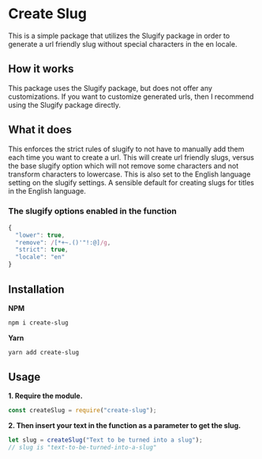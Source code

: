 # Create Slug

This is a simple package that utilizes the Slugify package in order to generate a url friendly slug without special characters in the en locale.

## How it works

This package uses the Slugify package, but does not offer any customizations. If you want to customize generated urls, then I recommend using the Slugify package directly.

## What it does

This enforces the strict rules of slugify to not have to manually add them each time you want to create a url. This will create url friendly slugs, versus the base slugify option which will not remove some characters and not transform characters to lowercase. This is also set to the English language setting on the slugify settings. A sensible default for creating slugs for titles in the English language.

### **The slugify options enabled in the function**

```javascript
{
  "lower": true,
  "remove": /[*+~.()'"!:@]/g,
  "strict": true,
  "locale": "en"
}
```

## Installation

**NPM**

```bash
npm i create-slug
```

**Yarn**

```bash
yarn add create-slug
```

## Usage

**1. Require the module.**

```javascript
const createSlug = require("create-slug");
```

**2. Then insert your text in the function as a parameter to get the slug.**

```javascript
let slug = createSlug("Text to be turned into a slug");
// slug is "text-to-be-turned-into-a-slug"
```
